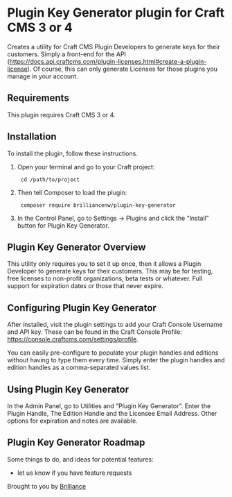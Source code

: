 # Plugin Key Generator plugin for Craft CMS 3 or 4

Creates a utility for Craft CMS Plugin Developers to generate keys for their customers.  Simply a front-end for the API (https://docs.api.craftcms.com/plugin-licenses.html#create-a-plugin-license). Of course, this can only generate Licenses for those plugins you manage in your account.

## Requirements

This plugin requires Craft CMS 3 or 4.

## Installation

To install the plugin, follow these instructions.

1. Open your terminal and go to your Craft project:

        cd /path/to/project

2. Then tell Composer to load the plugin:

        composer require brilliancenw/plugin-key-generator

3. In the Control Panel, go to Settings → Plugins and click the “Install” button for Plugin Key Generator.

## Plugin Key Generator Overview

This utility only requires you to set it up once, then it allows a Plugin Developer to generate keys for their customers. This may be for testing, free licenses to non-profit organizations, beta tests or whatever.  Full support for expiration dates or those that never expire.

## Configuring Plugin Key Generator

After installed, visit the plugin settings to add your Craft Console Username and API key.  These can be found in the Craft Console Profile: https://console.craftcms.com/settings/profile.

You can easily pre-configure to populate your plugin handles and editions without having to type them every time.  Simply enter the plugin handles and edition handles as a comma-separated values list.

## Using Plugin Key Generator

In the Admin Panel, go to Utilities and "Plugin Key Generator".  Enter the Plugin Handle, The Edition Handle and the Licensee Email Address.  Other options for expiration and notes are available.

## Plugin Key Generator Roadmap

Some things to do, and ideas for potential features:

* let us know if you have feature requests

Brought to you by [Brilliance](https://www.brilliancenw.com/)
